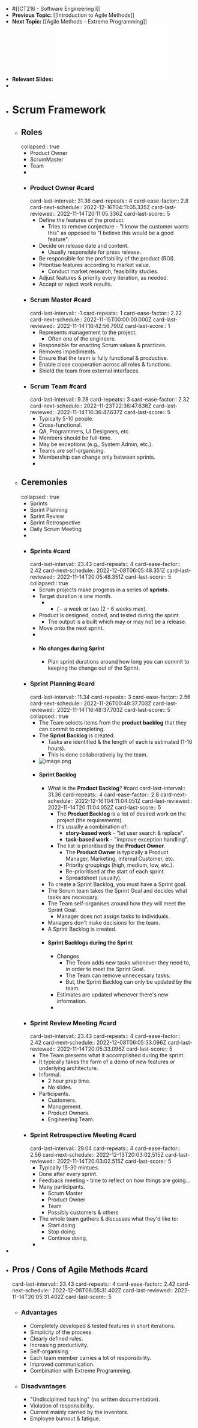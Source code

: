- #[[CT216 - Software Engineering I]]
- **Previous Topic:** [[Introduction to Agile Methods]]
- **Next Topic:** [[Agile Methods - Extreme Programming]]
- **Relevant Slides:** ![Week 3 - SCRUM - Roles and Ceremonies.pdf](../assets/Week_3_-_SCRUM_-_Roles_and_Ceremonies_1663849748773_0.pdf)
-
- # Scrum Framework
	- ## Roles
	  collapsed:: true
		- Product Owner
		- ScrumMaster
		- Team
		-
		- ### Product Owner #card
		  card-last-interval:: 31.36
		  card-repeats:: 4
		  card-ease-factor:: 2.8
		  card-next-schedule:: 2022-12-16T04:11:05.335Z
		  card-last-reviewed:: 2022-11-14T20:11:05.336Z
		  card-last-score:: 5
			- Define the features of the product.
				- Tries to remove conjecture - "I know the customer wants this" as opposed to "I believe this would be a good feature".
			- Decide on release date and content.
				- Usually responsible for press release.
			- Be responsible for the profitability of the product (ROI).
			- Prioritise features according to market value.
				- Conduct market research, feasibility studies.
			- Adjust features & priority every iteration, as needed.
			- Accept or reject work results.
		- ### Scrum Master #card
		  card-last-interval:: -1
		  card-repeats:: 1
		  card-ease-factor:: 2.22
		  card-next-schedule:: 2022-11-15T00:00:00.000Z
		  card-last-reviewed:: 2022-11-14T16:42:56.790Z
		  card-last-score:: 1
			- Represents management to the project.
				- Often one of the engineers.
			- Responsible for enacting Scrum values & practices.
			- Removes impediments.
			- Ensure that the team is fully functional & productive.
			- Enable close cooperation across all roles & functions.
			- Shield the team from external interfaces.
		- ### Scrum Team #card
		  card-last-interval:: 9.28
		  card-repeats:: 3
		  card-ease-factor:: 2.32
		  card-next-schedule:: 2022-11-23T22:36:47.636Z
		  card-last-reviewed:: 2022-11-14T16:36:47.637Z
		  card-last-score:: 5
			- Typically 5-10 people.
			- Cross-functional.
			- QA, Programmers, UI Designers, etc.
			- Members should be full-time.
			- May be exceptions (e.g., System Admin, etc.).
			- Teams are self-organising.
			- Membership can change only between sprints.
			-
	- ## Ceremonies
	  collapsed:: true
		- Sprints
		- Sprint Planning
		- Sprint Review
		- Sprint Retrospective
		- Daily Scrum Meeting
		-
		- ### Sprints #card
		  card-last-interval:: 23.43
		  card-repeats:: 4
		  card-ease-factor:: 2.42
		  card-next-schedule:: 2022-12-08T06:05:48.351Z
		  card-last-reviewed:: 2022-11-14T20:05:48.351Z
		  card-last-score:: 5
		  collapsed:: true
			- Scrum projects make progress in a series of **sprints**.
			- Target duration is one month.
				- + / - a week or two (2 - 6 weeks max).
			- Product is designed, coded, and tested during the sprint.
				- The output is a built which may or may not be a release.
			- Move onto the next sprint.
			-
			- #### No changes during Sprint
				- Plan sprint durations around how long you can commit to keeping the change out of the Sprint.
		- ### Sprint Planning #card
		  card-last-interval:: 11.34
		  card-repeats:: 3
		  card-ease-factor:: 2.56
		  card-next-schedule:: 2022-11-26T00:48:37.703Z
		  card-last-reviewed:: 2022-11-14T16:48:37.703Z
		  card-last-score:: 5
		  collapsed:: true
			- The Team selects items from the **product backlog** that they can commit to completing.
			- The **Sprint Backlog** is created.
				- Tasks are identified & the length of each is estimated (1-16 hours).
				- This is done collaboratively by the team.
			- ![image.png](../assets/image_1663942604788_0.png)
			- #### Sprint Backlog
				- What is the **Product Backlog**? #card
				  card-last-interval:: 31.36
				  card-repeats:: 4
				  card-ease-factor:: 2.8
				  card-next-schedule:: 2022-12-16T04:11:04.051Z
				  card-last-reviewed:: 2022-11-14T20:11:04.052Z
				  card-last-score:: 5
					- The **Product Backlog** is a list of desired work on the project (the requirements).
					- It's usually a combination of:
						- **story-based work** - "let user search & replace".
						- **task-based work** - "improve exception handling".
					- The list is prioritised by the **Product Owner**.
						- The **Product Owner** is typically a Product Manager, Marketing, Internal Customer, etc.
						- Priority groupings (high, medium, low, etc.).
						- Re-prioritised at the start of each sprint.
						- Spreadsheet (usually).
				- To create a Sprint Backlog, you must have a Sprint goal.
				- The Scrum team takes the Sprint Goal and decides what tasks are necessary.
				- The Team self-organises around how they will meet the Sprint Goal.
					- Manager does not assign tasks to individuals.
				- Managers don't make decisions for the team.
				- A Sprint Backlog is created.
				- #### Sprint Backlogs during the Sprint
					- Changes
						- The Team adds new tasks whenever they need to, in order to meet the Sprint Goal.
						- The Team can remove unnecessary tasks.
						- But, the Sprint Backlog can only be updated by the team.
					- Estimates are updated whenever there's new information.
					-
		- ### Sprint Review Meeting #card
		  card-last-interval:: 23.43
		  card-repeats:: 4
		  card-ease-factor:: 2.42
		  card-next-schedule:: 2022-12-08T06:05:33.096Z
		  card-last-reviewed:: 2022-11-14T20:05:33.096Z
		  card-last-score:: 5
			- The Team presents what it accomplished during the sprint.
			- It typically takes the form of a demo of new features or underlying architecture.
			- Informal.
				- 2 hour prep time.
				- No slides.
			- Participants.
				- Customers.
				- Management.
				- Product Owners.
				- Engineering Team.
		- ### Sprint Retrospective Meeting #card
		  card-last-interval:: 29.04
		  card-repeats:: 4
		  card-ease-factor:: 2.56
		  card-next-schedule:: 2022-12-13T20:03:02.515Z
		  card-last-reviewed:: 2022-11-14T20:03:02.515Z
		  card-last-score:: 5
			- Typically 15-30 mintues.
			- Done after every sprint.
			- Feedback meeting - time to reflect on how things are going...
			- Many participants.
				- Scrum Master
				- Product Owner
				- Team
				- Possibly customers & others
			- The whole team gathers & discusses what they'd like to:
				- Start doing.
				- Stop doing.
				- Continue doing,
			-
-
- ## Pros / Cons of Agile Methods #card
  card-last-interval:: 23.43
  card-repeats:: 4
  card-ease-factor:: 2.42
  card-next-schedule:: 2022-12-08T06:05:31.402Z
  card-last-reviewed:: 2022-11-14T20:05:31.402Z
  card-last-score:: 5
	- ### Advantages
		- Completely developed & tested features in short iterations.
		- Simplicity of the process.
		- Clearly defined rules.
		- Increasing productivity.
		- Self-organising.
		- Each team member carries a lot of responsibility.
		- Improved communication.
		- Combination with Extreme Programming.
	- ### Disadvantages
		- "Undisciplined hacking" (no written documentation).
		- Violation of responsibility.
		- Current mainly carried by the inventors.
		- Employee burnout & fatigue.